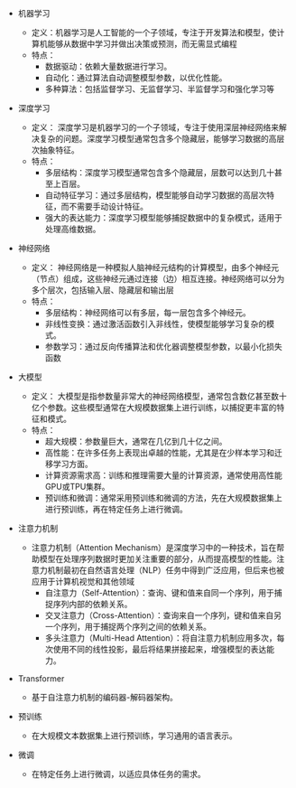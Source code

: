 * 机器学习
  * 定义：机器学习是人工智能的一个子领域，专注于开发算法和模型，使计算机能够从数据中学习并做出决策或预测，而无需显式编程
  * 特点：
    * 数据驱动：依赖大量数据进行学习。
    * 自动化：通过算法自动调整模型参数，以优化性能。
    * 多种算法：包括监督学习、无监督学习、半监督学习和强化学习等

* 深度学习
  * 定义： 深度学习是机器学习的一个子领域，专注于使用深层神经网络来解决复杂的问题。深度学习模型通常包含多个隐藏层，能够学习数据的高层次抽象特征。
  * 特点：
    * 多层结构：深度学习模型通常包含多个隐藏层，层数可以达到几十甚至上百层。
    * 自动特征学习：通过多层结构，模型能够自动学习数据的高层次特征，而不需要手动设计特征。
    * 强大的表达能力：深度学习模型能够捕捉数据中的复杂模式，适用于处理高维数据。
 
* 神经网络
  * 定义： 神经网络是一种模拟人脑神经元结构的计算模型，由多个神经元（节点）组成，这些神经元通过连接（边）相互连接。神经网络可以分为多个层次，包括输入层、隐藏层和输出层
  * 特点：
    * 多层结构：神经网络可以有多层，每一层包含多个神经元。
    * 非线性变换：通过激活函数引入非线性，使模型能够学习复杂的模式。
    * 参数学习：通过反向传播算法和优化器调整模型参数，以最小化损失函数
   
* 大模型
  * 定义： 大模型是指参数量非常大的神经网络模型，通常包含数亿甚至数十亿个参数。这些模型通常在大规模数据集上进行训练，以捕捉更丰富的特征和模式。
  * 特点：
    * 超大规模：参数量巨大，通常在几亿到几十亿之间。
    * 高性能：在许多任务上表现出卓越的性能，尤其是在少样本学习和迁移学习方面。
    * 计算资源需求高：训练和推理需要大量的计算资源，通常使用高性能GPU或TPU集群。
    * 预训练和微调：通常采用预训练和微调的方法，先在大规模数据集上进行预训练，再在特定任务上进行微调。

* 注意力机制
  * 注意力机制（Attention Mechanism）是深度学习中的一种技术，旨在帮助模型在处理序列数据时更加关注重要的部分，从而提高模型的性能。注意力机制最初在自然语言处理（NLP）任务中得到广泛应用，但后来也被应用于计算机视觉和其他领域
    * 自注意力（Self-Attention）：查询、键和值来自同一个序列，用于捕捉序列内部的依赖关系。
    * 交叉注意力（Cross-Attention）：查询来自一个序列，键和值来自另一个序列，用于捕捉两个序列之间的依赖关系。
    * 多头注意力（Multi-Head Attention）：将自注意力机制应用多次，每次使用不同的线性投影，最后将结果拼接起来，增强模型的表达能力。

* Transformer
  * 基于自注意力机制的编码器-解码器架构。
  
* 预训练
  * 在大规模文本数据集上进行预训练，学习通用的语言表示。
  
* 微调
  * 在特定任务上进行微调，以适应具体任务的需求。